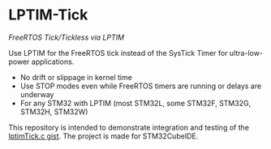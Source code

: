 # LPTIM-Tick
*FreeRTOS Tick/Tickless via LPTIM*

Use LPTIM for the FreeRTOS tick instead of the SysTick Timer for ultra-low-power applications.

- No drift or slippage in kernel time
- Use STOP modes even while FreeRTOS timers are running or delays are underway
- For any STM32 with LPTIM (most STM32L, some STM32F, STM32G, STM32H, STM32W)

This repository is intended to demonstrate integration and testing of the [lptimTick.c gist](https://gist.github.com/jefftenney/02b313fe649a14b4c75237f925872d72).  The project is made for STM32CubeIDE.
